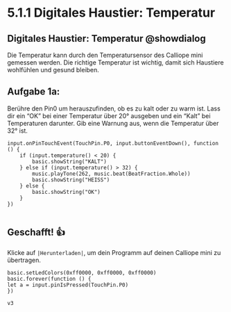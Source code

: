 # 5.1.1 Digitales Haustier: Temperatur

## Digitales Haustier: Temperatur @showdialog

Die Temperatur kann durch den Temperatursensor des Calliope mini gemessen werden.
Die richtige Temperatur ist wichtig, damit sich Haustiere wohlfühlen und gesund bleiben.


## Aufgabe 1a: 

Berühre den Pin0 um herauszufinden, ob es zu kalt oder zu warm ist.
Lass dir ein “OK” bei einer Temperatur über 20° ausgeben und ein “Kalt” bei Temperaturen darunter. Gib eine Warnung aus, wenn die Temperatur über 32° ist. 

```blocks
input.onPinTouchEvent(TouchPin.P0, input.buttonEventDown(), function () {
    if (input.temperature() < 20) {
        basic.showString("KALT")
    } else if (input.temperature() > 32) {
        music.playTone(262, music.beat(BeatFraction.Whole))
        basic.showString("HEISS")
    } else {
        basic.showString("OK")
    }
})


```


## Geschafft! 👍
Klicke auf ``|Herunterladen|``, um dein Programm auf deinen Calliope mini zu übertragen.

```ghost
basic.setLedColors(0xff0000, 0xff0000, 0xff0000)
basic.forever(function () {
let a = input.pinIsPressed(TouchPin.P0)
})
```

```package
v3
```